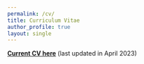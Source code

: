 ```yaml
---
permalink: /cv/
title: Curriculum Vitae
author_profile: true
layout: single
---
```


[**Current CV here**](https://rtitung95.github.io/assets/misc/Rajesh_CV_Sept_11.pdf) (last updated in April 2023)
<!-- Procedure to update CV -->
<!--1.  First change cv name here -->
<!--1.  Replace files in assets/misc -->